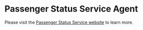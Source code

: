 # Passenger Status Service Agent

Please visit the [Passenger Status Service website](https://status-service.phusionpassenger.com/) to learn more.
